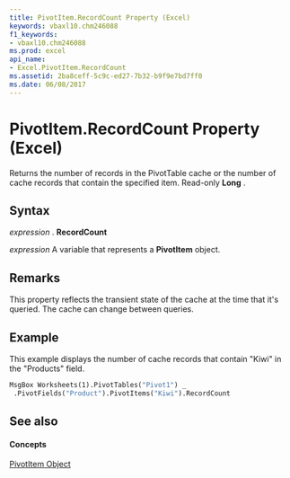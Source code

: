 ```yaml
---
title: PivotItem.RecordCount Property (Excel)
keywords: vbaxl10.chm246088
f1_keywords:
- vbaxl10.chm246088
ms.prod: excel
api_name:
- Excel.PivotItem.RecordCount
ms.assetid: 2ba8ceff-5c9c-ed27-7b32-b9f9e7bd7ff0
ms.date: 06/08/2017
---
```



# PivotItem.RecordCount Property (Excel)

Returns the number of records in the PivotTable cache or the number of cache records that contain the specified item. Read-only **Long** .


## Syntax

 _expression_ . **RecordCount**

 _expression_ A variable that represents a **PivotItem** object.


## Remarks

This property reflects the transient state of the cache at the time that it's queried. The cache can change between queries.


## Example

This example displays the number of cache records that contain "Kiwi" in the "Products" field.


```vb
MsgBox Worksheets(1).PivotTables("Pivot1") _ 
 .PivotFields("Product").PivotItems("Kiwi").RecordCount
```


## See also


#### Concepts


[PivotItem Object](pivotitem-object-excel.md)

